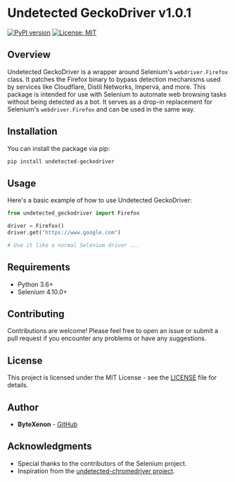 # Undetected GeckoDriver v1.0.1

[![PyPI version](https://badge.fury.io/py/undetected_geckodriver.svg)](https://badge.fury.io/py/undetected_geckodriver)
[![License: MIT](https://img.shields.io/badge/License-MIT-yellow.svg)](https://opensource.org/licenses/MIT)

## Overview

Undetected GeckoDriver is a wrapper around Selenium's `webdriver.Firefox` class. It patches the Firefox binary to bypass detection mechanisms used by services like Cloudflare, Distil Networks, Imperva, and more. This package is intended for use with Selenium to automate web browsing tasks without being detected as a bot. It serves as a drop-in replacement for Selenium's `webdriver.Firefox` and can be used in the same way.

## Installation

You can install the package via pip:

```bash
pip install undetected-geckodriver
```

## Usage

Here's a basic example of how to use Undetected GeckoDriver:

```python
from undetected_geckodriver import Firefox

driver = Firefox()
driver.get("https://www.google.com")

# Use it like a normal Selenium driver ...
```

## Requirements

- Python 3.6+
- Selenium 4.10.0+

## Contributing

Contributions are welcome! Please feel free to open an issue or submit a pull request if you encounter any problems or have any suggestions.

## License

This project is licensed under the MIT License - see the [LICENSE](LICENSE) file for details.

## Author

- **ByteXenon** - [GitHub](https://github.com/ByteXenon)

## Acknowledgments

- Special thanks to the contributors of the Selenium project.
- Inspiration from the [undetected-chromedriver project](https://github.com/ultrafunkamsterdam/undetected-chromedriver).
